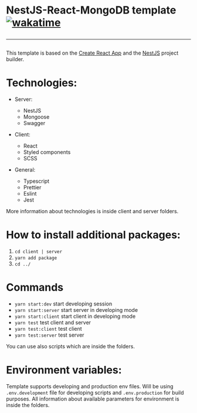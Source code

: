 # NestJS-React-MongoDB template [![wakatime](https://wakatime.com/badge/user/bc8fa60c-fa34-4507-b70f-24bdba32a74d/project/cb758364-5c0d-4ba7-9fd1-816058d6c2d7.svg)](https://wakatime.com/badge/user/bc8fa60c-fa34-4507-b70f-24bdba32a74d/project/cb758364-5c0d-4ba7-9fd1-816058d6c2d7) <hr/>

This template is based on the [Create React App](https://github.com/facebook/create-react-app) and the [NestJS](https://nestjs.com/) project builder.

# Technologies:

- Server:

  - NestJS
  - Mongoose
  - Swagger

- Client:

  - React
  - Styled components
  - SCSS

- General:

  - Typescript
  - Prettier
  - Eslint
  - Jest

More information about technologies is inside client and server folders.

# How to install additional packages:

1. `cd client | server`
2. `yarn add package`
3. `cd ../`

# Commands

- `yarn start:dev` start developing session
- `yarn start:server` start server in developing mode
- `yarn start:client` start client in developing mode
- `yarn test` test client and server
- `yarn test:client` test client
- `yarn test:server` test server

You can use also scripts which are inside the folders.

# Environment variables:

Template supports developing and production env files. Will be using `.env.development` file for developing scripts and `.env.production` for build purposes.
All information about available parameters for environment is inside the folders.
